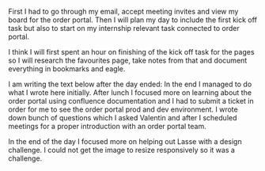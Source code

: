 First I had to go through my email, accept meeting invites and view my board for the order portal. Then I will plan my day to include the first kick off task but also to start on my internship relevant task connected to order portal.

I think I will first spent an hour on finishing of the kick off task for the pages so I will research the favourites page, take notes from that and document everything in bookmarks and eagle.

I am writing the text below after the day ended:
In the end I managed to do what I wrote here initially. After lunch I focused more on learning about the order portal using confluence documentation and I had to submit a ticket in order for me to see the order portal prod and dev environment. I wrote down bunch of questions which I asked Valentin and after I scheduled meetings for a proper introduction with an order portal team. 

In the end of the day I focused more on helping out Lasse with a design challenge. I could not get the image to resize responsively so it was a challenge. 